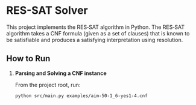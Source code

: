 # RES-SAT Solver

This project implements the RES‑SAT algorithm in Python. The RES‑SAT algorithm takes a CNF formula (given as a set of clauses) that is known to be satisfiable and produces a satisfying interpretation using resolution.


## How to Run

1. **Parsing and Solving a CNF instance**

   From the project root, run:
   ```bash
   python src/main.py examples/aim-50-1_6-yes1-4.cnf

